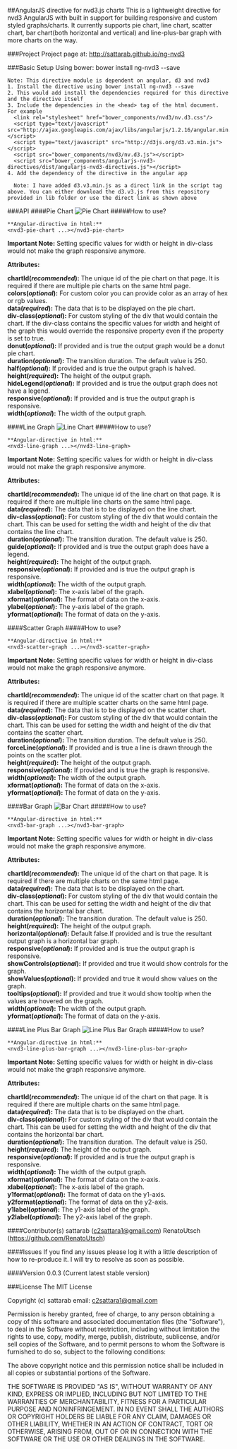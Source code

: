 ##AngularJS directive for nvd3.js charts
This is a lightweight directive for nvd3 AngularJS with built in support for building responsive and custom styled graphs/charts. It currently supports pie chart, line chart, scatter chart, bar chart(both horizontal and vertical) and line-plus-bar graph with more charts on the way.

###Project
Project page at: http://sattarab.github.io/ng-nvd3

###Basic Setup
Using bower:
bower install ng-nvd3 --save

```
Note: This directive module is dependent on angular, d3 and nvd3
1. Install the directive using bower install ng-nvd3 --save
2. This would add install the dependencies required for this directive and the directive itself
3. Include the dependencies in the <head> tag of the html document. For example
  <link rel="stylesheet" href="bower_components/nvd3/nv.d3.css"/>
  <script type="text/javascript" src="http://ajax.googleapis.com/ajax/libs/angularjs/1.2.16/angular.min.js"></script>
  <script type="text/javascript" src="http://d3js.org/d3.v3.min.js"></script>
  <script src="bower_components/nvd3/nv.d3.js"></script>
  <script src="bower_components/angularjs-nvd3-directives/dist/angularjs-nvd3-directives.js"></script>
4. Add the dependency of the directive in the angular app

  Note: I have added d3.v3.min.js as a direct link in the script tag above. You can either download the d3.v3.js from this repository provided in lib folder or use the direct link as shown above
```

###API
####Pie Chart
![Pie Chart](https://github.com/sattarab/ng-nvd3/raw/master/img/pie-chart.png "Pie Chart")
#####How to use?

```
**Angular-directive in html:**
<nvd3-pie-chart ...></nvd3-pie-chart>
```

**Important Note:**
Setting specific values for width or height in div-class would not make the graph responsive anymore.<br>

**Attributes:**

**chartId(*recommended*):** The unique id of the pie chart on that page. It is required if there are multiple pie charts on the same html page.<br>
**colors(*optional*):** For custom color you can provide color as an array of hex or rgb values.<br>
**data(*required*):** The data that is to be displayed on the pie chart. <br>
**div-class(*optional*):** For custom styling of the div that would contain the chart. If the div-class contains the specific values for width and height of the graph this would override the responsive property even if the property is set to true.<br>
**donut(*optional*):** If provided and is true the output graph would be a donut pie chart.<br>
**duration(*optional*):** The transition duration.  The default value is 250.<br>
**half(*optional*):** If provided and is true the output graph is halved.<br>
**height(*required*):** The height of the output graph.<br>
**hideLegend(*optional*):** If provided and is true the output graph does not have a legend.<br>
**responsive(*optional*):** If provided and is true the output graph is responsive.<br>
**width(*optional*):** The width of the output graph.<br>

####Line Graph
![Line Chart](https://github.com/sattarab/ng-nvd3/raw/master/img/line-chart.png "Line Chart")
#####How to use?

```
**Angular-directive in html:**
<nvd3-line-graph ...></nvd3-line-graph>
```

**Important Note:**
Setting specific values for width or height in div-class would not make the graph responsive anymore.<br>

**Attributes:**

**chartId(*recommended*):** The unique id of the line chart on that page. It is required if there are multiple line charts on the same html page.<br>
**data(*required*):** The data that is to be displayed on the line chart. <br>
**div-class(*optional*):** For custom styling of the div that would contain the chart. This can be used for setting the width and height of the div that contains the line chart.<br>
**duration(*optional*):** The transition duration. The default value is 250.<br>
**guide(*optional*):** If provided and is true the output graph does have a legend.<br>
**height(*required*):** The height of the output graph.<br>
**responsive(*optional*):** If provided and is true the output graph is responsive.<br>
**width(*optional*):** The width of the output graph.<br>
**xlabel(*optional*):** The x-axis label of the graph.<br>
**xformat(*optional*):** The format of data on the x-axis.<br>
**ylabel(*optional*):** The y-axis label of the graph.<br>
**yformat(*optional*):** The format of data on the y-axis.<br>

####Scatter Graph
#####How to use?

```
**Angular-directive in html:**
<nvd3-scatter-graph ...></nvd3-scatter-graph>
```

**Important Note:**
Setting specific values for width or height in div-class would not make the graph responsive anymore.<br>

**Attributes:**

**chartId(*recommended*):** The unique id of the scatter chart on that page. It is required if there are multiple scatter charts on the same html page.<br>
**data(*required*):** The data that is to be displayed on the scatter chart. <br>
**div-class(*optional*):** For custom styling of the div that would contain the chart. This can be used for setting the width and height of the div that contains the scatter chart.<br>
**duration(*optional*):** The transition duration. The default value is 250.<br>
**forceLine(*optional*):** If provided and is true a line is drawn through the points on the scatter plot.<br>
**height(*required*):** The height of the output graph.<br>
**responsive(*optional*):** If provided and is true the graph is responsive.<br>
**width(*optional*):** The width of the output graph.<br>
**xformat(*optional*):** The format of data on the x-axis.<br>
**yformat(*optional*):** The format of data on the y-axis.<br>

####Bar Graph
![Bar Chart](https://github.com/sattarab/ng-nvd3/raw/master/img/horizontal-bar.png "Horizontal Bar Chart")
#####How to use?

```
**Angular-directive in html:**
<nvd3-bar-graph ...></nvd3-bar-graph>
```

**Important Note:**
Setting specific values for width or height in div-class would not make the graph responsive anymore.<br>

**Attributes:**

**chartId(*recommended*):** The unique id of the chart on that page. It is required if there are multiple charts on the same html page.<br>
**data(*required*):** The data that is to be displayed on the chart. <br>
**div-class(*optional*):** For custom styling of the div that would contain the chart. This can be used for setting the width and height of the div that contains the horizontal bar chart.<br>
**duration(*optional*):** The transition duration. The default value is 250.<br>
**height(*required*):** The height of the output graph.<br>
**horizontal(*optional*):** Default false.If provided and is true the resultant output graph is a horizontal bar graph.<br>
**responsive(*optional*):** If provided and is true the output graph is responsive.<br>
**showControls(*optional*):** If provided and true it would show controls for the graph.<br>
**showValues(*optional*):** If provided and true it would show values on the graph.<br>
**tooltips(*optional*):** If provided and true it would show tooltip when the values are hovered on the graph.<br>
**width(*optional*):** The width of the output graph.<br>
**yformat(*optional*):** The format of data on the y-axis.<br>


####Line Plus Bar Graph
![Line Plus Bar Graph](https://github.com/sattarab/ng-nvd3/raw/master/img/line-plus-bar-chart.png "Line Plus Bar Graph")
#####How to use?

```
**Angular-directive in html:**
<nvd3-line-plus-bar-graph ...></nvd3-line-plus-bar-graph>
```

**Important Note:**
Setting specific values for width or height in div-class would not make the graph responsive anymore.<br>

**Attributes:**

**chartId(*recommended*):** The unique id of the chart on that page. It is required if there are multiple charts on the same html page.<br>
**data(*required*):** The data that is to be displayed on the chart. <br>
**div-class(*optional*):** For custom styling of the div that would contain the chart. This can be used for setting the width and height of the div that contains the horizontal bar chart.<br>
**duration(*optional*):** The transition duration. The default value is 250.<br>
**height(*required*):** The height of the output graph.<br>
**responsive(*optional*):** If provided and is true the output graph is responsive.<br>
**width(*optional*):** The width of the output graph.<br>
**xformat(*optional*):** The format of data on the x-axis.<br>
**xlabel(*optional*):** The x-axis label of the graph.<br>
**y1format(*optional*):** The format of data on the y1-axis.<br>
**y2format(*optional*):** The format of data on the y2-axis.<br>
**y1label(*optional*):** The y1-axis label of the graph.<br>
**y2label(*optional*):** The y2-axis label of the graph.<br>


####Contributor(s)
sattarab (c2sattara1@gmail.com)
RenatoUtsch (https://github.com/RenatoUtsch)

####Issues
If you find any issues please log it with a little description of how to re-produce it. I will try to resolve as soon as possible.

####Version
0.0.3 (Current latest stable version)

###License
The MIT License

Copyright (c) sattarab email: c2sattara1@gmail.com

Permission is hereby granted, free of charge, to any person obtaining a copy
of this software and associated documentation files (the "Software"), to deal
in the Software without restriction, including without limitation the rights
to use, copy, modify, merge, publish, distribute, sublicense, and/or sell
copies of the Software, and to permit persons to whom the Software is
furnished to do so, subject to the following conditions:

The above copyright notice and this permission notice shall be included in
all copies or substantial portions of the Software.

THE SOFTWARE IS PROVIDED "AS IS", WITHOUT WARRANTY OF ANY KIND, EXPRESS OR
IMPLIED, INCLUDING BUT NOT LIMITED TO THE WARRANTIES OF MERCHANTABILITY,
FITNESS FOR A PARTICULAR PURPOSE AND NONINFRINGEMENT. IN NO EVENT SHALL THE
AUTHORS OR COPYRIGHT HOLDERS BE LIABLE FOR ANY CLAIM, DAMAGES OR OTHER
LIABILITY, WHETHER IN AN ACTION OF CONTRACT, TORT OR OTHERWISE, ARISING FROM,
OUT OF OR IN CONNECTION WITH THE SOFTWARE OR THE USE OR OTHER DEALINGS IN
THE SOFTWARE.
